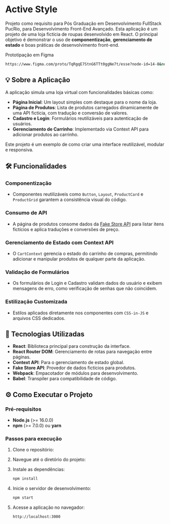 # Active Style

Projeto como requisito para Pós Graduação em Desenvolvimento FullStack PucRio, para Desenvolvimento Front-End Avançado. Esta aplicação é um projeto de uma loja fictícia de roupas desenvolvido em React. O principal objetivo é demonstrar o uso de **componentização**, **gerenciamento de estado** e boas práticas de desenvolvimento front-end.

Prototipação em Figma
   ```bash
https://www.figma.com/proto/TqRgqE7StnG6TTt0ggNe7t/esse?node-id=14-8&node-type=canvas&t=0V9CulK2qHn6bQmX-1&scaling=scale-down&content-scaling=fixed&page-id=0%3A1&starting-point-node-id=14%3A8
   ```

## 💡 Sobre a Aplicação
A aplicação simula uma loja virtual com funcionalidades básicas como:

- **Página Inicial**: Um layout simples com destaque para o nome da loja.
- **Página de Produtos**: Lista de produtos carregados dinamicamente de uma API fictícia, com tradução e conversão de valores.
- **Cadastro e Login**: Formulários reutilizáveis para autenticação de usuários.
- **Gerenciamento de Carrinho**: Implementado via Context API para adicionar produtos ao carrinho.

Este projeto é um exemplo de como criar uma interface reutilizável, modular e responsiva.

## 🛠️ Funcionalidades

### **Componentização**
- Componentes reutilizáveis como `Button`, `Layout`, `ProductCard` e `ProductGrid` garantem a consistência visual do código.

### **Consumo de API**
- A página de produtos consome dados da [Fake Store API](https://fakestoreapi.com/) para listar itens fictícios e aplica traduções e conversões de preço.

### **Gerenciamento de Estado com Context API**
- O `CartContext` gerencia o estado do carrinho de compras, permitindo adicionar e manipular produtos de qualquer parte da aplicação.

### **Validação de Formulários**
- Os formulários de Login e Cadastro validam dados do usuário e exibem mensagens de erro, como verificação de senhas que não coincidem.

### **Estilização Customizada**
- Estilos aplicados diretamente nos componentes com `CSS-in-JS` e arquivos CSS dedicados.

## 🚀 Tecnologias Utilizadas

- **React**: Biblioteca principal para construção da interface.
- **React Router DOM**: Gerenciamento de rotas para navegação entre páginas.
- **Context API**: Para o gerenciamento de estado global.
- **Fake Store API**: Provedor de dados fictícios para produtos.
- **Webpack**: Empacotador de módulos para desenvolvimento.
- **Babel**: Transpiler para compatibilidade de código.

## ⚙️ Como Executar o Projeto

### Pré-requisitos
- **Node.js** (>= 16.0.0)
- **npm** (>= 7.0.0) ou **yarn**

### Passos para execução

1. Clone o repositório:
  
2. Navegue até o diretório do projeto:

3. Instale as dependências:
   ```bash
   npm install
   ```

4. Inicie o servidor de desenvolvimento:
   ```bash
   npm start
   ```

5. Acesse a aplicação no navegador:
   ```
   http://localhost:3000
   ```


